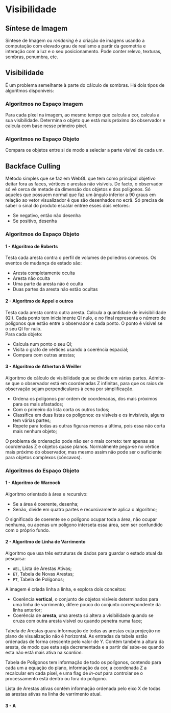 # Visibilidade

## Síntese de Imagem

Sintese de Imagem ou *rendering* é a criação de imagens usando a computação com elevado grau de realismo a partir da geometria e interação com a luz e o seu posicionamento. Pode conter relevo, texturas, sombras, penumbra, etc.

## Visibilidade

É um problema semelhante à parte do cálculo de sombras. Há dois tipos de algoritmos disponíveis:

### Algoritmos no Espaço Imagem

Para cada píxel na imagem, ao mesmo tempo que calcula a cor, calcula a sua visibilidade. Determina o objeto que está mais próximo do observador e calcula com base nesse primeiro pixel.

### Algoritmos no Espaço Objeto

Compara os objetos entre si de modo a seleciar a parte visível de cada um. 

## Backface Culling

Método simples que se faz em WebGL que tem como principal objetivo deitar fora as faces, vértices e arestas não visíveis. De facto, o observador só vê cerca de metade da dimensão dos objetos e dos polígonos. Só aqueles que possuem normal que faz um ângulo inferior a 90 graus em relação ao vetor visualizador é que são desenhados no ecrã. Só precisa de saber o sinal do produto escalar entree esses dois vetores:
- Se negativo, então não desenha
- Se positivo, desenha

### Algoritmos do Espaço Objeto

#### 1 - Algoritmo de Roberts

Testa cada aresta contra o perfil de volumes de poliedros convexos. Os eventos de mudança de estado são:
- Aresta completamente oculta
- Aresta não oculta
- Uma parte da aresta não é oculta
- Duas partes da aresta não estão ocultas

#### 2 - Algoritmo de Appel e outros

Testa cada aresta contra outra aresta. Calcula a quantidade de invisibilidade (QI). Cada ponto tem inicialmente QI nulo, e no final representa o número de poligonos que estão entre o observador e cada ponto. O ponto é visível se o seu QI for nulo. <br>
Para cada objeto:
- Calcula num ponto o seu QI;
- Visita o grafo de vértices usando a coerência espacial;
- Compara com outras arestas;

#### 3 - Algoritmo de Atherton & Weiller

Algoritmo de cálculo de visibilidade que se divide em várias partes. Admite-se que o observador está em coordenadas Z infinitas, para que os raios de observação sejam perpendiculares à cena por simplificação.

- Ordena os polígonos por ordem de coordenadas, dos mais próximos para os mais afastados;
- Com o primeiro da lista corta os outros todos;
- Classifica em duas listas os polígonos: os visíveis e os invisíveis, alguns tem várias partes;
- Repete para todas as outras figuras menos a última, pois essa não corta mais nenhum objeto;

O problema de ordenação pode não ser o mais correto: tem apenas as coordenadas Z e objetos quase planos. Normalmente pega-se no vértice mais próximo do observador, mas mesmo assim não pode ser o suficiente para objetos complexos (côncavos).

### Algoritmos do Espaço Objeto

#### 1 - Algoritmo de Warnock 

Algoritmo orientado à área e recursivo:
- Se a área é coerente, desenha;
- Senão, divide em quatro partes e recursivamente aplica o algoritmo;

O significado de coerente se o polígono ocupar toda a área, não ocupar nenhuma, ou apenas um polígono interseta essa área, sem ser confundido com o próprio fundo.

#### 2 - Algoritmo de Linha de Varrimento

Algoritmo que usa três estruturas de dados para guardar o estado atual da pesquisa:
- `AEL`, Lista de Arestas Ativas;
- `ET`, Tabela de Novas Arestas;
- `PT`, Tabela de Polígonos;

A imagem é criada linha a linha, e explora dois conceitos:
- Coerência **vertical**, o conjunto de objetos visíveis determinados para uma linha de varrimento, difere pouco do conjunto correspondente da linha anterior;
- Coerência de **aresta**, uma aresta só altera a visibilidade quando se cruza com outra aresta visível ou quando penetra numa face;

Tabela de Arestas guara informação de todas as arestas cuja projeção no plano de visualização não é horizontal. As entradas da tabela estão ordenadas de forma crescente pelo valor de Y. Contém também a altura da aresta, de modo que esta seja decrementada e a partir daí sabe-se quando esta não está mais ativa na *scanline*.

Tabela de Polígonos tem informação de todo os polígonos, contendo para cada um a equação do plano, informação da cor, a coordenada Z a recalcular em cada píxel, e uma flag de *in-out* para controlar se o processamento está dentro ou fora do polígono.

Lista de Arestas ativas contém informação ordenada pelo eixo X de todas as arestas ativas na linha de varrimento atual.

#### 3 - A